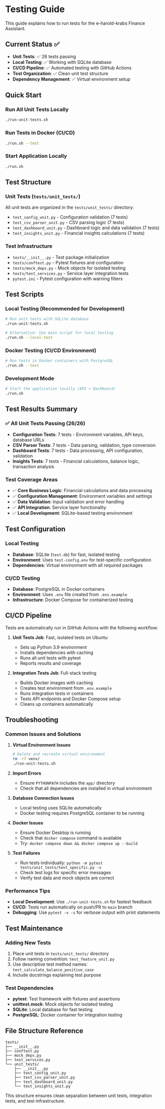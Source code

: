 # Testing Guide

This guide explains how to run tests for the e-harold-krabs Finance Assistant.

## Current Status ✅

- **Unit Tests**: ✅ 26 tests passing
- **Local Testing**: ✅ Working with SQLite database
- **CI/CD Pipeline**: ✅ Automated testing with GitHub Actions
- **Test Organization**: ✅ Clean unit test structure
- **Dependency Management**: ✅ Virtual environment setup

## Quick Start

### Run All Unit Tests Locally
```bash
./run-unit-tests.sh
```

### Run Tests in Docker (CI/CD)
```bash
./run.sh --test
```

### Start Application Locally
```bash
./run.sh
```

## Test Structure

### Unit Tests (`tests/unit_tests/`)
All unit tests are organized in the `tests/unit_tests/` directory:

- `test_config_unit.py` - Configuration validation (7 tests)
- `test_csv_parser_unit.py` - CSV parsing logic (7 tests)
- `test_dashboard_unit.py` - Dashboard logic and data validation (7 tests)
- `test_insights_unit.py` - Financial insights calculations (7 tests)

### Test Infrastructure
- `tests/__init__.py` - Test package initialization
- `tests/conftest.py` - Pytest fixtures and configuration
- `tests/mock_deps.py` - Mock objects for isolated testing
- `tests/test_services.py` - Service layer integration tests
- `pytest.ini` - Pytest configuration with warning filters

## Test Scripts

### Local Testing (Recommended for Development)
```bash
# Run unit tests with SQLite database
./run-unit-tests.sh

# Alternative: Use main script for local testing
./run.sh --local-test
```

### Docker Testing (CI/CD Environment)
```bash
# Run tests in Docker containers with PostgreSQL
./run.sh --test
```

### Development Mode
```bash
# Start the application locally (API + Dashboard)
./run.sh
```

## Test Results Summary

### ✅ All Unit Tests Passing (26/26)
- **Configuration Tests**: 7 tests - Environment variables, API keys, database URLs
- **CSV Parser Tests**: 7 tests - Data parsing, validation, type conversion
- **Dashboard Tests**: 7 tests - Data processing, API configuration, validation
- **Insights Tests**: 7 tests - Financial calculations, balance logic, transaction analysis

### Test Coverage Areas
- ✅ **Core Business Logic**: Financial calculations and data processing
- ✅ **Configuration Management**: Environment variables and settings
- ✅ **Data Validation**: Input validation and error handling
- ✅ **API Integration**: Service layer functionality
- ✅ **Local Development**: SQLite-based testing environment

## Test Configuration

### Local Testing
- **Database**: SQLite (`test.db`) for fast, isolated testing
- **Environment**: Uses `test-config.env` for test-specific configuration
- **Dependencies**: Virtual environment with all required packages

### CI/CD Testing
- **Database**: PostgreSQL in Docker containers
- **Environment**: Uses `.env` file created from `.env.example`
- **Infrastructure**: Docker Compose for containerized testing

## CI/CD Pipeline

Tests are automatically run in GitHub Actions with the following workflow:

1. **Unit Tests Job**: Fast, isolated tests on Ubuntu
   - Sets up Python 3.9 environment
   - Installs dependencies with caching
   - Runs all unit tests with pytest
   - Reports results and coverage

2. **Integration Tests Job**: Full-stack testing
   - Builds Docker images with caching
   - Creates test environment from `.env.example`
   - Runs integration tests in containers
   - Tests API endpoints and Docker Compose setup
   - Cleans up containers automatically

## Troubleshooting

### Common Issues and Solutions

1. **Virtual Environment Issues**
   ```bash
   # Delete and recreate virtual environment
   rm -rf venv/
   ./run-unit-tests.sh
   ```

2. **Import Errors**
   - Ensure `PYTHONPATH` includes the `app/` directory
   - Check that all dependencies are installed in virtual environment

3. **Database Connection Issues**
   - Local testing uses SQLite automatically
   - Docker testing requires PostgreSQL container to be running

4. **Docker Issues**
   - Ensure Docker Desktop is running
   - Check that `docker compose` command is available
   - Try: `docker compose down && docker compose up --build`

5. **Test Failures**
   - Run tests individually: `python -m pytest tests/unit_tests/test_specific.py -v`
   - Check test logs for specific error messages
   - Verify test data and mock objects are correct

### Performance Tips

- **Local Development**: Use `./run-unit-tests.sh` for fastest feedback
- **CI/CD**: Tests run automatically on push/PR to `main` branch
- **Debugging**: Use `pytest -v -s` for verbose output with print statements

## Test Maintenance

### Adding New Tests
1. Place unit tests in `tests/unit_tests/` directory
2. Follow naming convention: `test_feature_unit.py`
3. Use descriptive test method names: `test_calculate_balance_positive_case`
4. Include docstrings explaining test purpose

### Test Dependencies
- **pytest**: Test framework with fixtures and assertions
- **unittest.mock**: Mock objects for isolated testing
- **SQLite**: Local database for fast testing
- **PostgreSQL**: Docker container for integration testing

## File Structure Reference

```
tests/
├── __init__.py
├── conftest.py
├── mock_deps.py
├── test_services.py
└── unit_tests/
    ├── __init__.py
    ├── test_config_unit.py
    ├── test_csv_parser_unit.py
    ├── test_dashboard_unit.py
    └── test_insights_unit.py
```

This structure ensures clean separation between unit tests, integration tests, and test infrastructure.
